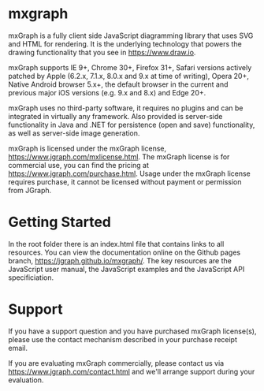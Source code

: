 mxgraph
=======

mxGraph is a fully client side JavaScript diagramming library that uses SVG and HTML for rendering. It is the underlying technology that powers the drawing functionality that you see in https://www.draw.io.

mxGraph supports IE 9+, Chrome 30+, Firefox 31+, Safari versions actively patched by Apple (6.2.x, 7.1.x, 8.0.x and 9.x at time of writing), Opera 20+, Native Android browser 5.x+, the default browser in the current and previous major iOS versions (e.g. 9.x and 8.x) and Edge 20+.

mxGraph uses no third-party software, it requires no plugins and can be integrated in virtually any framework. Also provided is server-side functionality in Java and .NET for persistence (open and save) functionality, as well as server-side image generation.

mxGraph is licensed under the mxGraph license, https://www.jgraph.com/mxlicense.html. The mxGraph license is for commercial use, you can find the pricing at https://www.jgraph.com/purchase.html. Usage under the mxGraph license requires purchase, it cannot be licensed without payment or permission from JGraph.

Getting Started
===============

In the root folder there is an index.html file that contains links to all resources. You can view the documentation online on the Github pages branch, https://jgraph.github.io/mxgraph/. The key resources are the JavaScript user manual, the JavaScript examples and the JavaScript API specificiation.

Support
=======

If you have a support question and you have purchased mxGraph license(s), please use the contact mechanism described in your purchase receipt email.

If you are evaluating mxGraph commercially, please contact us via https://www.jgraph.com/contact.html and we'll arrange support during your evaluation.
